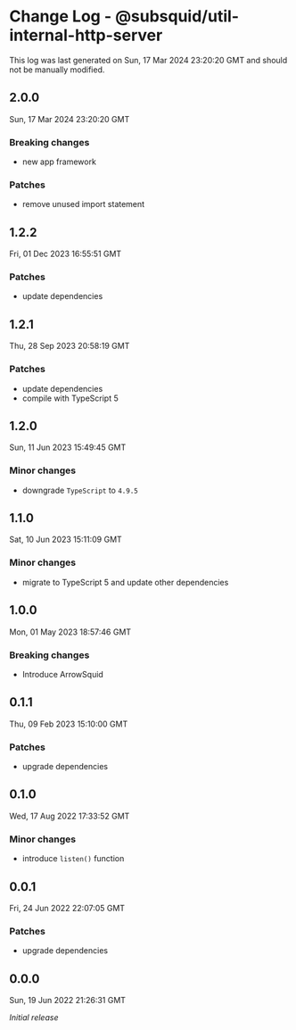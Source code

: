 # Change Log - @subsquid/util-internal-http-server

This log was last generated on Sun, 17 Mar 2024 23:20:20 GMT and should not be manually modified.

## 2.0.0
Sun, 17 Mar 2024 23:20:20 GMT

### Breaking changes

- new app framework

### Patches

- remove unused import statement

## 1.2.2
Fri, 01 Dec 2023 16:55:51 GMT

### Patches

- update dependencies

## 1.2.1
Thu, 28 Sep 2023 20:58:19 GMT

### Patches

- update dependencies
- compile with TypeScript 5

## 1.2.0
Sun, 11 Jun 2023 15:49:45 GMT

### Minor changes

- downgrade `TypeScript` to `4.9.5`

## 1.1.0
Sat, 10 Jun 2023 15:11:09 GMT

### Minor changes

- migrate to TypeScript 5 and update other dependencies

## 1.0.0
Mon, 01 May 2023 18:57:46 GMT

### Breaking changes

- Introduce ArrowSquid

## 0.1.1
Thu, 09 Feb 2023 15:10:00 GMT

### Patches

- upgrade dependencies

## 0.1.0
Wed, 17 Aug 2022 17:33:52 GMT

### Minor changes

- introduce `listen()` function

## 0.0.1
Fri, 24 Jun 2022 22:07:05 GMT

### Patches

- upgrade dependencies

## 0.0.0
Sun, 19 Jun 2022 21:26:31 GMT

_Initial release_

